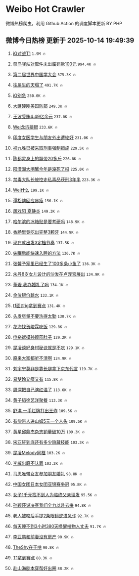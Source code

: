 # Weibo Hot Crawler 



微博热榜爬虫，利用 Github Action 的调度脚本更新 BY PHP 


## 微博今日热榜 更新于 2025-10-14 19:49:39 
1. [iG对战T1](https://s.weibo.com/weibo?q=%23iG%E5%AF%B9%E6%88%98T1%23&t=31&band_rank=1&Refer=top) `1.9M 🔥` 

1. [菜鸟驿站对取件未出库罚款100元](https://s.weibo.com/weibo?q=%23%E8%8F%9C%E9%B8%9F%E9%A9%BF%E7%AB%99%E5%AF%B9%E5%8F%96%E4%BB%B6%E6%9C%AA%E5%87%BA%E5%BA%93%E7%BD%9A%E6%AC%BE100%E5%85%83%23&t=31&band_rank=2&Refer=top) `994.4K 🔥` 

1. [第二届世界中国学大会](https://s.weibo.com/weibo?q=%23%E7%AC%AC%E4%BA%8C%E5%B1%8A%E4%B8%96%E7%95%8C%E4%B8%AD%E5%9B%BD%E5%AD%A6%E5%A4%A7%E4%BC%9A%23&t=31&band_rank=3&Refer=top) `575.3K 🔥` 

1. [往届生的天塌了](https://s.weibo.com/weibo?q=%E5%BE%80%E5%B1%8A%E7%94%9F%E7%9A%84%E5%A4%A9%E5%A1%8C%E4%BA%86&t=31&band_rank=4&Refer=top) `491.7K 🔥` 

1. [iG别急](https://s.weibo.com/weibo?q=iG%E5%88%AB%E6%80%A5&t=31&band_rank=5&Refer=top) `250.0K 🔥` 

1. [大疆硬刚美国防部](https://s.weibo.com/weibo?q=%23%E5%A4%A7%E7%96%86%E7%A1%AC%E5%88%9A%E7%BE%8E%E5%9B%BD%E9%98%B2%E9%83%A8%23&t=31&band_rank=6&Refer=top) `249.3K 🔥` 

1. [王波受贿4.49亿余元](https://s.weibo.com/weibo?q=%23%E7%8E%8B%E6%B3%A2%E5%8F%97%E8%B4%BF4.49%E4%BA%BF%E4%BD%99%E5%85%83%23&t=31&band_rank=7&Refer=top) `237.0K 🔥` 

1. [Wei龙坑排眼](https://s.weibo.com/weibo?q=Wei%E9%BE%99%E5%9D%91%E6%8E%92%E7%9C%BC&t=31&band_rank=8&Refer=top) `233.6K 🔥` 

1. [印度女医学生与朋友外出遭轮奸](https://s.weibo.com/weibo?q=%23%E5%8D%B0%E5%BA%A6%E5%A5%B3%E5%8C%BB%E5%AD%A6%E7%94%9F%E4%B8%8E%E6%9C%8B%E5%8F%8B%E5%A4%96%E5%87%BA%E9%81%AD%E8%BD%AE%E5%A5%B8%23&t=31&band_rank=9&Refer=top) `231.0K 🔥` 

1. [祝九胜已被采取刑事强制措施](https://s.weibo.com/weibo?q=%23%E7%A5%9D%E4%B9%9D%E8%83%9C%E5%B7%B2%E8%A2%AB%E9%87%87%E5%8F%96%E5%88%91%E4%BA%8B%E5%BC%BA%E5%88%B6%E6%8E%AA%E6%96%BD%23&t=31&band_rank=10&Refer=top) `229.5K 🔥` 

1. [陈都灵身上的飘带20多斤](https://s.weibo.com/weibo?q=%E9%99%88%E9%83%BD%E7%81%B5%E8%BA%AB%E4%B8%8A%E7%9A%84%E9%A3%98%E5%B8%A620%E5%A4%9A%E6%96%A4&t=31&band_rank=11&Refer=top) `226.8K 🔥` 

1. [阳澄湖大闸蟹今年是淹死了吗](https://s.weibo.com/weibo?q=%E9%98%B3%E6%BE%84%E6%B9%96%E5%A4%A7%E9%97%B8%E8%9F%B9%E4%BB%8A%E5%B9%B4%E6%98%AF%E6%B7%B9%E6%AD%BB%E4%BA%86%E5%90%97&t=31&band_rank=12&Refer=top) `225.0K 🔥` 

1. [禁毒大队长被控走私毒品获刑3年半](https://s.weibo.com/weibo?q=%23%E7%A6%81%E6%AF%92%E5%A4%A7%E9%98%9F%E9%95%BF%E8%A2%AB%E6%8E%A7%E8%B5%B0%E7%A7%81%E6%AF%92%E5%93%81%E8%8E%B7%E5%88%913%E5%B9%B4%E5%8D%8A%23&t=31&band_rank=13&Refer=top) `223.3K 🔥` 

1. [Wei什么](https://s.weibo.com/weibo?q=%23Wei%E4%BB%80%E4%B9%88%23&t=31&band_rank=14&Refer=top) `199.1K 🔥` 

1. [谭松韵回应暴瘦](https://s.weibo.com/weibo?q=%23%E8%B0%AD%E6%9D%BE%E9%9F%B5%E5%9B%9E%E5%BA%94%E6%9A%B4%E7%98%A6%23&t=31&band_rank=15&Refer=top) `156.1K 🔥` 

1. [凤戏阳 夏静炎](https://s.weibo.com/weibo?q=%E5%87%A4%E6%88%8F%E9%98%B3%20%E5%A4%8F%E9%9D%99%E7%82%8E&t=31&band_rank=16&Refer=top) `149.3K 🔥` 

1. [哈尔滨的冰箱贴是要考研吗](https://s.weibo.com/weibo?q=%E5%93%88%E5%B0%94%E6%BB%A8%E7%9A%84%E5%86%B0%E7%AE%B1%E8%B4%B4%E6%98%AF%E8%A6%81%E8%80%83%E7%A0%94%E5%90%97&t=31&band_rank=17&Refer=top) `148.9K 🔥` 

1. [香肠里竟吃出完整3颗牙](https://s.weibo.com/weibo?q=%23%E9%A6%99%E8%82%A0%E9%87%8C%E7%AB%9F%E5%90%83%E5%87%BA%E5%AE%8C%E6%95%B43%E9%A2%97%E7%89%99%23&t=31&band_rank=18&Refer=top) `144.9K 🔥` 

1. [现在就出发3定档节奏](https://s.weibo.com/weibo?q=%23%E7%8E%B0%E5%9C%A8%E5%B0%B1%E5%87%BA%E5%8F%913%E5%AE%9A%E6%A1%A3%E8%8A%82%E5%A5%8F%23&t=31&band_rank=19&Refer=top) `137.5K 🔥` 

1. [失眠后能快速入睡的方法](https://s.weibo.com/weibo?q=%23%E5%A4%B1%E7%9C%A0%E5%90%8E%E8%83%BD%E5%BF%AB%E9%80%9F%E5%85%A5%E7%9D%A1%E7%9A%84%E6%96%B9%E6%B3%95%23&t=31&band_rank=20&Refer=top) `136.7K 🔥` 

1. [张馨予家里已经生了100多条小鱼了](https://s.weibo.com/weibo?q=%23%E5%BC%A0%E9%A6%A8%E4%BA%88%E5%AE%B6%E9%87%8C%E5%B7%B2%E7%BB%8F%E7%94%9F%E4%BA%86100%E5%A4%9A%E6%9D%A1%E5%B0%8F%E9%B1%BC%E4%BA%86%23&t=31&band_rank=21&Refer=top) `136.3K 🔥` 

1. [朱丹8岁女儿设计的沙发在卢浮宫展出](https://s.weibo.com/weibo?q=%23%E6%9C%B1%E4%B8%B98%E5%B2%81%E5%A5%B3%E5%84%BF%E8%AE%BE%E8%AE%A1%E7%9A%84%E6%B2%99%E5%8F%91%E5%9C%A8%E5%8D%A2%E6%B5%AE%E5%AE%AB%E5%B1%95%E5%87%BA%23&t=31&band_rank=22&Refer=top) `134.9K 🔥` 

1. [董璇 我办婚礼了吗](https://s.weibo.com/weibo?q=%E8%91%A3%E7%92%87%20%E6%88%91%E5%8A%9E%E5%A9%9A%E7%A4%BC%E4%BA%86%E5%90%97&t=31&band_rank=23&Refer=top) `134.1K 🔥` 

1. [金价银价跳水](https://s.weibo.com/weibo?q=%23%E9%87%91%E4%BB%B7%E9%93%B6%E4%BB%B7%E8%B7%B3%E6%B0%B4%23&t=31&band_rank=24&Refer=top) `133.1K 🔥` 

1. [t1面对ig拿到赛点](https://s.weibo.com/weibo?q=%23t1%E9%9D%A2%E5%AF%B9ig%E6%8B%BF%E5%88%B0%E8%B5%9B%E7%82%B9%23&t=31&band_rank=25&Refer=top) `131.4K 🔥` 

1. [头发尽量不要洗得太勤](https://s.weibo.com/weibo?q=%23%E5%A4%B4%E5%8F%91%E5%B0%BD%E9%87%8F%E4%B8%8D%E8%A6%81%E6%B4%97%E5%BE%97%E5%A4%AA%E5%8B%A4%23&t=31&band_rank=26&Refer=top) `130.7K 🔥` 

1. [花海找贺峻霖吃饭](https://s.weibo.com/weibo?q=%23%E8%8A%B1%E6%B5%B7%E6%89%BE%E8%B4%BA%E5%B3%BB%E9%9C%96%E5%90%83%E9%A5%AD%23&t=31&band_rank=27&Refer=top) `129.8K 🔥` 

1. [申裕斌摸孙颖莎肚子](https://s.weibo.com/weibo?q=%E7%94%B3%E8%A3%95%E6%96%8C%E6%91%B8%E5%AD%99%E9%A2%96%E8%8E%8E%E8%82%9A%E5%AD%90&t=31&band_rank=28&Refer=top) `129.2K 🔥` 

1. [昆凌谈好身材秘诀就是不吃](https://s.weibo.com/weibo?q=%23%E6%98%86%E5%87%8C%E8%B0%88%E5%A5%BD%E8%BA%AB%E6%9D%90%E7%A7%98%E8%AF%80%E5%B0%B1%E6%98%AF%E4%B8%8D%E5%90%83%23&t=31&band_rank=29&Refer=top) `129.1K 🔥` 

1. [原来大家都听不清啊](https://s.weibo.com/weibo?q=%E5%8E%9F%E6%9D%A5%E5%A4%A7%E5%AE%B6%E9%83%BD%E5%90%AC%E4%B8%8D%E6%B8%85%E5%95%8A&t=31&band_rank=30&Refer=top) `124.9K 🔥` 

1. [刘宇宁莫非是靠长腿拿下京东代言](https://s.weibo.com/weibo?q=%23%E5%88%98%E5%AE%87%E5%AE%81%E8%8E%AB%E9%9D%9E%E6%98%AF%E9%9D%A0%E9%95%BF%E8%85%BF%E6%8B%BF%E4%B8%8B%E4%BA%AC%E4%B8%9C%E4%BB%A3%E8%A8%80%23&t=31&band_rank=31&Refer=top) `119.7K 🔥` 

1. [易梦玲又瘦又有](https://s.weibo.com/weibo?q=%23%E6%98%93%E6%A2%A6%E7%8E%B2%E5%8F%88%E7%98%A6%E5%8F%88%E6%9C%89%23&t=31&band_rank=32&Refer=top) `115.8K 🔥` 

1. [周深把自己演红温了](https://s.weibo.com/weibo?q=%E5%91%A8%E6%B7%B1%E6%8A%8A%E8%87%AA%E5%B7%B1%E6%BC%94%E7%BA%A2%E6%B8%A9%E4%BA%86&t=31&band_rank=33&Refer=top) `113.6K 🔥` 

1. [黄子韬徐艺洋聚餐](https://s.weibo.com/weibo?q=%23%E9%BB%84%E5%AD%90%E9%9F%AC%E5%BE%90%E8%89%BA%E6%B4%8B%E8%81%9A%E9%A4%90%23&t=31&band_rank=34&Refer=top) `113.3K 🔥` 

1. [舒淇 一手烂牌打出王炸](https://s.weibo.com/weibo?q=%E8%88%92%E6%B7%87%20%E4%B8%80%E6%89%8B%E7%83%82%E7%89%8C%E6%89%93%E5%87%BA%E7%8E%8B%E7%82%B8&t=31&band_rank=35&Refer=top) `109.5K 🔥` 

1. [有偿带人进山姆5元一个人头](https://s.weibo.com/weibo?q=%23%E6%9C%89%E5%81%BF%E5%B8%A6%E4%BA%BA%E8%BF%9B%E5%B1%B1%E5%A7%865%E5%85%83%E4%B8%80%E4%B8%AA%E4%BA%BA%E5%A4%B4%23&t=31&band_rank=36&Refer=top) `109.5K 🔥` 

1. [黄星邱鼎杰杂志销量破10万](https://s.weibo.com/weibo?q=%E9%BB%84%E6%98%9F%E9%82%B1%E9%BC%8E%E6%9D%B0%E6%9D%82%E5%BF%97%E9%94%80%E9%87%8F%E7%A0%B410%E4%B8%87&t=31&band_rank=37&Refer=top) `109.3K 🔥` 

1. [宋亚轩到底还有多少隐藏技能](https://s.weibo.com/weibo?q=%E5%AE%8B%E4%BA%9A%E8%BD%A9%E5%88%B0%E5%BA%95%E8%BF%98%E6%9C%89%E5%A4%9A%E5%B0%91%E9%9A%90%E8%97%8F%E6%8A%80%E8%83%BD&t=31&band_rank=38&Refer=top) `103.3K 🔥` 

1. [昆凌Melody同框](https://s.weibo.com/weibo?q=%23%E6%98%86%E5%87%8CMelody%E5%90%8C%E6%A1%86%23&t=31&band_rank=39&Refer=top) `103.2K 🔥` 

1. [李威出庭不认罪](https://s.weibo.com/weibo?q=%23%E6%9D%8E%E5%A8%81%E5%87%BA%E5%BA%AD%E4%B8%8D%E8%AE%A4%E7%BD%AA%23&t=31&band_rank=40&Refer=top) `103.2K 🔥` 

1. [马思唯带女友参加朋友婚礼](https://s.weibo.com/weibo?q=%23%E9%A9%AC%E6%80%9D%E5%94%AF%E5%B8%A6%E5%A5%B3%E5%8F%8B%E5%8F%82%E5%8A%A0%E6%9C%8B%E5%8F%8B%E5%A9%9A%E7%A4%BC%23&t=31&band_rank=41&Refer=top) `98.8K 🔥` 

1. [中国女团日本女团亚锦赛争冠](https://s.weibo.com/weibo?q=%E4%B8%AD%E5%9B%BD%E5%A5%B3%E5%9B%A2%E6%97%A5%E6%9C%AC%E5%A5%B3%E5%9B%A2%E4%BA%9A%E9%94%A6%E8%B5%9B%E4%BA%89%E5%86%A0&t=31&band_rank=42&Refer=top) `95.8K 🔥` 

1. [女子1千元找不到人为临终父亲理发](https://s.weibo.com/weibo?q=%23%E5%A5%B3%E5%AD%901%E5%8D%83%E5%85%83%E6%89%BE%E4%B8%8D%E5%88%B0%E4%BA%BA%E4%B8%BA%E4%B8%B4%E7%BB%88%E7%88%B6%E4%BA%B2%E7%90%86%E5%8F%91%23&t=31&band_rank=43&Refer=top) `95.5K 🔥` 

1. [孙颖莎说决赛我们全力以赴去拼](https://s.weibo.com/weibo?q=%23%E5%AD%99%E9%A2%96%E8%8E%8E%E8%AF%B4%E5%86%B3%E8%B5%9B%E6%88%91%E4%BB%AC%E5%85%A8%E5%8A%9B%E4%BB%A5%E8%B5%B4%E5%8E%BB%E6%8B%BC%23&t=31&band_rank=44&Refer=top) `94.8K 🔥` 

1. [老人被咬后手提2条眼镜蛇进急诊](https://s.weibo.com/weibo?q=%23%E8%80%81%E4%BA%BA%E8%A2%AB%E5%92%AC%E5%90%8E%E6%89%8B%E6%8F%902%E6%9D%A1%E7%9C%BC%E9%95%9C%E8%9B%87%E8%BF%9B%E6%80%A5%E8%AF%8A%23&t=31&band_rank=45&Refer=top) `92.7K 🔥` 

1. [每天睡不到3小时380天唤醒植物人丈夫](https://s.weibo.com/weibo?q=%23%E6%AF%8F%E5%A4%A9%E7%9D%A1%E4%B8%8D%E5%88%B03%E5%B0%8F%E6%97%B6380%E5%A4%A9%E5%94%A4%E9%86%92%E6%A4%8D%E7%89%A9%E4%BA%BA%E4%B8%88%E5%A4%AB%23&t=31&band_rank=46&Refer=top) `91.7K 🔥` 

1. [李亚鹏和前妻没有房产](https://s.weibo.com/weibo?q=%23%E6%9D%8E%E4%BA%9A%E9%B9%8F%E5%92%8C%E5%89%8D%E5%A6%BB%E6%B2%A1%E6%9C%89%E6%88%BF%E4%BA%A7%23&t=31&band_rank=47&Refer=top) `90.9K 🔥` 

1. [TheShy在干啥](https://s.weibo.com/weibo?q=TheShy%E5%9C%A8%E5%B9%B2%E5%95%A5&t=31&band_rank=48&Refer=top) `90.8K 🔥` 

1. [T1拿到赛点](https://s.weibo.com/weibo?q=T1%E6%8B%BF%E5%88%B0%E8%B5%9B%E7%82%B9&t=31&band_rank=49&Refer=top) `88.3K 🔥` 

1. [赴山海剧本穿帮好出圈](https://s.weibo.com/weibo?q=%E8%B5%B4%E5%B1%B1%E6%B5%B7%E5%89%A7%E6%9C%AC%E7%A9%BF%E5%B8%AE%E5%A5%BD%E5%87%BA%E5%9C%88&t=31&band_rank=50&Refer=top) `88.2K 🔥` 

